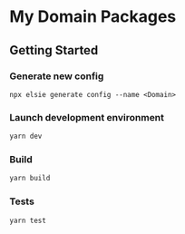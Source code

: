 # My Domain Packages

## Getting Started

### Generate new config

`npx elsie generate config --name <Domain>`

### Launch development environment

```bash
yarn dev
```

### Build

```bash
yarn build
```

### Tests

```bash
yarn test
```
